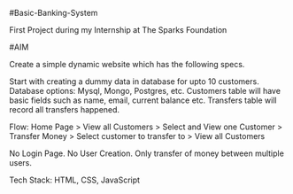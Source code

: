 #Basic-Banking-System

First Project during my Internship at The Sparks Foundation

#AIM

Create a simple dynamic website which has the following specs.

Start with creating a dummy data in database for upto 10 customers. Database options: Mysql, Mongo, Postgres, etc. Customers table will have basic fields such as name, email, current balance etc. Transfers table will record all transfers happened.

Flow: Home Page > View all Customers > Select and View one Customer > Transfer Money > Select customer to transfer to > View all Customers

No Login Page. No User Creation. Only transfer of money between multiple users.


Tech Stack: HTML, CSS, JavaScript

